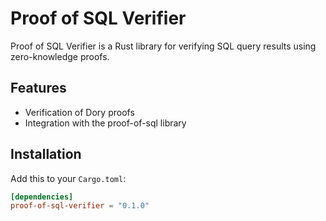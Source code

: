 # Proof of SQL Verifier

Proof of SQL Verifier is a Rust library for verifying SQL query results using zero-knowledge proofs.

## Features

- Verification of Dory proofs
- Integration with the proof-of-sql library

## Installation

Add this to your `Cargo.toml`:

```toml
[dependencies]
proof-of-sql-verifier = "0.1.0"
```
